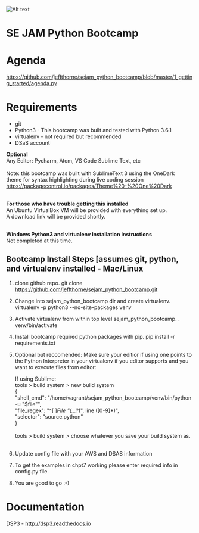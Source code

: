 ![Alt text](https://dl.dropboxusercontent.com/u/19596584/dsp3_logo3.jpg "Optional title")

SE JAM Python Bootcamp
====


Agenda
======
https://github.com/jeffthorne/sejam_python_bootcamp/blob/master/1_getting_started/agenda.py


Requirements
=========
* git<br/>
* Python3 - This bootcamp was built and tested with Python 3.6.1<br/>
* virtualenv - not required but recommended<br/>
* DSaS account<br/>



<b>Optional</b><br/>
Any Editor: Pycharm, Atom, VS Code Sublime Text, etc<br/><br/>
Note: this bootcamp was built with SublimeText 3 using the OneDark<br/>
theme for syntax highlighting during live coding session <br/>
https://packagecontrol.io/packages/Theme%20-%20One%20Dark<br/><br/>


<b>For those who have trouble getting this installed</b><br/>
An Ubuntu VirtualBox VM will be provided with everything set up.<br/>
A download link will be provided shortly.<br/><br/>


<b>Windows Python3 and virtualenv installation instructions</b><br/>
Not completed at this time.



Bootcamp Install Steps [assumes git, python, and virtualenv installed - Mac/Linux
---------------------------------------------------------------------------------

1. clone github repo. 
   git clone https://github.com/jeffthorne/sejam_python_bootcamp.git

2. Change into sejam_python_bootcamp dir and create virtualenv. 
   virtualenv -p python3 --no-site-packages venv

3. Activate virtualenv from within top level sejam_python_bootcamp. 
   . venv/bin/activate

4. Install bootcamp required python packages with pip. 
   pip install -r requirements.txt 

5. Optional but reccomended: Make sure your editior if using one points to the Python Interpreter in your virtualenv
   if you editor supports and you want to execute files from editor: 
   
   If using Sublime:  
   tools > build system > new build system<br/> 
   	    {<br/>
    "shell_cmd": "/home/vagrant/sejam_python_bootcamp/venv/bin/python -u \"$file\"",<br/>
    "file_regex": "^[ ]*File \"(...*?)\", line ([0-9]*)",<br/>
    "selector": "source.python"<br/>
   }<br/>
		<br/>
	tools > build system > choose whatever you save your build system as.<br/>
    <br/>
6. Update config file with your AWS and DSAS information
7. To get the examples in chpt7 working please enter required info in config.py file.
8. You are good to go :-)





Documentation
=========
DSP3 - http://dsp3.readthedocs.io 